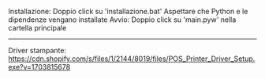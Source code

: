 Installazione:
Doppio click su 'installazione.bat'
Aspettare che Python e le dipendenze vengano installate
Avvio:
Doppio click su 'main.pyw' nella cartella principale


------------------------------------
Driver stampante: https://cdn.shopify.com/s/files/1/2144/8019/files/POS_Printer_Driver_Setup.exe?v=1703815678
